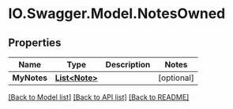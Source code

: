 # IO.Swagger.Model.NotesOwned
## Properties

Name | Type | Description | Notes
------------ | ------------- | ------------- | -------------
**MyNotes** | [**List&lt;Note&gt;**](Note.md) |  | [optional] 

[[Back to Model list]](../README.md#documentation-for-models) [[Back to API list]](../README.md#documentation-for-api-endpoints) [[Back to README]](../README.md)

